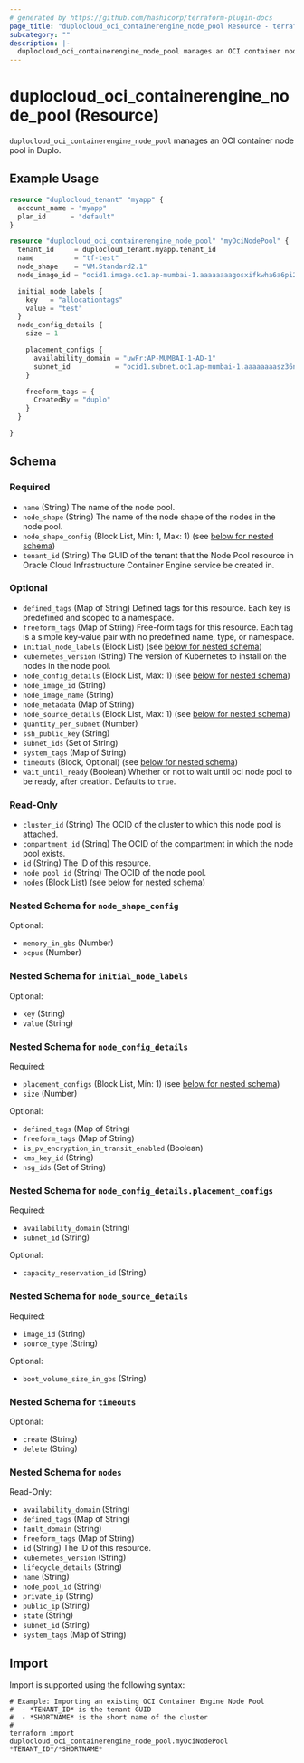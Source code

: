 ```yaml
---
# generated by https://github.com/hashicorp/terraform-plugin-docs
page_title: "duplocloud_oci_containerengine_node_pool Resource - terraform-provider-duplocloud"
subcategory: ""
description: |-
  duplocloud_oci_containerengine_node_pool manages an OCI container node pool in Duplo.
---
```


# duplocloud_oci_containerengine_node_pool (Resource)

`duplocloud_oci_containerengine_node_pool` manages an OCI container node pool in Duplo.

## Example Usage

```terraform
resource "duplocloud_tenant" "myapp" {
  account_name = "myapp"
  plan_id      = "default"
}

resource "duplocloud_oci_containerengine_node_pool" "myOciNodePool" {
  tenant_id     = duplocloud_tenant.myapp.tenant_id
  name          = "tf-test"
  node_shape    = "VM.Standard2.1"
  node_image_id = "ocid1.image.oc1.ap-mumbai-1.aaaaaaaagosxifkwha6a6pi2fxx4idf3te3icdsf7z6jar2sxls6xycnehna"

  initial_node_labels {
    key   = "allocationtags"
    value = "test"
  }
  node_config_details {
    size = 1

    placement_configs {
      availability_domain = "uwFr:AP-MUMBAI-1-AD-1"
      subnet_id           = "ocid1.subnet.oc1.ap-mumbai-1.aaaaaaaasz36nwww2zygjn7arpuq4fbz3z22kn6adlalldvld3b5nu6afuxa"
    }

    freeform_tags = {
      CreatedBy = "duplo"
    }
  }

}
```

<!-- schema generated by tfplugindocs -->
## Schema

### Required

- `name` (String) The name of the node pool.
- `node_shape` (String) The name of the node shape of the nodes in the node pool.
- `node_shape_config` (Block List, Min: 1, Max: 1) (see [below for nested schema](#nestedblock--node_shape_config))
- `tenant_id` (String) The GUID of the tenant that the Node Pool resource in Oracle Cloud Infrastructure Container Engine service be created in.

### Optional

- `defined_tags` (Map of String) Defined tags for this resource. Each key is predefined and scoped to a namespace.
- `freeform_tags` (Map of String) Free-form tags for this resource. Each tag is a simple key-value pair with no predefined name, type, or namespace.
- `initial_node_labels` (Block List) (see [below for nested schema](#nestedblock--initial_node_labels))
- `kubernetes_version` (String) The version of Kubernetes to install on the nodes in the node pool.
- `node_config_details` (Block List, Max: 1) (see [below for nested schema](#nestedblock--node_config_details))
- `node_image_id` (String)
- `node_image_name` (String)
- `node_metadata` (Map of String)
- `node_source_details` (Block List, Max: 1) (see [below for nested schema](#nestedblock--node_source_details))
- `quantity_per_subnet` (Number)
- `ssh_public_key` (String)
- `subnet_ids` (Set of String)
- `system_tags` (Map of String)
- `timeouts` (Block, Optional) (see [below for nested schema](#nestedblock--timeouts))
- `wait_until_ready` (Boolean) Whether or not to wait until oci node pool to be ready, after creation. Defaults to `true`.

### Read-Only

- `cluster_id` (String) The OCID of the cluster to which this node pool is attached.
- `compartment_id` (String) The OCID of the compartment in which the node pool exists.
- `id` (String) The ID of this resource.
- `node_pool_id` (String) The OCID of the node pool.
- `nodes` (Block List) (see [below for nested schema](#nestedblock--nodes))

<a id="nestedblock--node_shape_config"></a>
### Nested Schema for `node_shape_config`

Optional:

- `memory_in_gbs` (Number)
- `ocpus` (Number)


<a id="nestedblock--initial_node_labels"></a>
### Nested Schema for `initial_node_labels`

Optional:

- `key` (String)
- `value` (String)


<a id="nestedblock--node_config_details"></a>
### Nested Schema for `node_config_details`

Required:

- `placement_configs` (Block List, Min: 1) (see [below for nested schema](#nestedblock--node_config_details--placement_configs))
- `size` (Number)

Optional:

- `defined_tags` (Map of String)
- `freeform_tags` (Map of String)
- `is_pv_encryption_in_transit_enabled` (Boolean)
- `kms_key_id` (String)
- `nsg_ids` (Set of String)

<a id="nestedblock--node_config_details--placement_configs"></a>
### Nested Schema for `node_config_details.placement_configs`

Required:

- `availability_domain` (String)
- `subnet_id` (String)

Optional:

- `capacity_reservation_id` (String)



<a id="nestedblock--node_source_details"></a>
### Nested Schema for `node_source_details`

Required:

- `image_id` (String)
- `source_type` (String)

Optional:

- `boot_volume_size_in_gbs` (String)


<a id="nestedblock--timeouts"></a>
### Nested Schema for `timeouts`

Optional:

- `create` (String)
- `delete` (String)


<a id="nestedblock--nodes"></a>
### Nested Schema for `nodes`

Read-Only:

- `availability_domain` (String)
- `defined_tags` (Map of String)
- `fault_domain` (String)
- `freeform_tags` (Map of String)
- `id` (String) The ID of this resource.
- `kubernetes_version` (String)
- `lifecycle_details` (String)
- `name` (String)
- `node_pool_id` (String)
- `private_ip` (String)
- `public_ip` (String)
- `state` (String)
- `subnet_id` (String)
- `system_tags` (Map of String)

## Import

Import is supported using the following syntax:

```shell
# Example: Importing an existing OCI Container Engine Node Pool
#  - *TENANT_ID* is the tenant GUID
#  - *SHORTNAME* is the short name of the cluster
#
terraform import duplocloud_oci_containerengine_node_pool.myOciNodePool *TENANT_ID*/*SHORTNAME*
```
